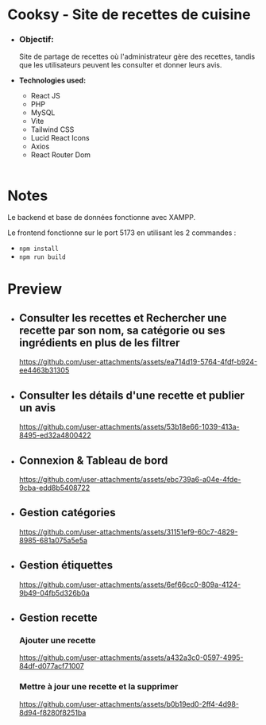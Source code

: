 # Cooksy - Site de recettes de cuisine
<ul>
  <li>
<h3>
  <b>Objectif:</b> 
</h3>
<p>Site de partage de recettes où l'administrateur gère des recettes, tandis que les utilisateurs peuvent les consulter et donner leurs avis.</p>
</li>

<li><b>Technologies used:</b></li>
  <ul>
    <li>React JS</li>
    <li>PHP</li>
    <li>MySQL</li>
    <li>Vite</li>
    <li>Tailwind CSS</li>
    <li>Lucid React Icons</li>
    <li>Axios</li>
    <li>React Router Dom</li>
  </ul>
  <br/>
</ul>

# Notes
<p>Le backend et base de données fonctionne avec XAMPP.</p>
<p>Le frontend fonctionne sur le port 5173 en utilisant les 2 commandes : 
<ul>
    <li><code>npm install</code></li>
    <li><code>npm run build</code></li>
  </ul>
</p>

# Preview
<ul>
  <li><h2>Consulter les recettes et Rechercher une recette par son nom, sa catégorie ou ses ingrédients en plus de les filtrer</h2>

https://github.com/user-attachments/assets/ea714d19-5764-4fdf-b924-ee4463b31305

  </li>

  <li><h2>Consulter les détails d'une recette et publier un avis</h2>

https://github.com/user-attachments/assets/53b18e66-1039-413a-8495-ed32a4800422

  </li>

  <li><h2>Connexion & Tableau de bord</h2>

https://github.com/user-attachments/assets/ebc739a6-a04e-4fde-9cba-edd8b5408722

  </li>

  <li><h2>Gestion catégories</h2>

https://github.com/user-attachments/assets/31151ef9-60c7-4829-8985-681a075a5e5a
    
  </li>

  <li><h2>Gestion étiquettes</h2>

https://github.com/user-attachments/assets/6ef66cc0-809a-4124-9b49-04fb5d326b0a

  </li>

  <li><h2>Gestion recette</h2>
  <h3>Ajouter une recette</h3>

https://github.com/user-attachments/assets/a432a3c0-0597-4995-84df-d077acf71007

  <h3>Mettre à jour une recette et la supprimer</h3>

https://github.com/user-attachments/assets/b0b19ed0-2ff4-4d98-8d94-f8280f8251ba

  </li>
</ul>
